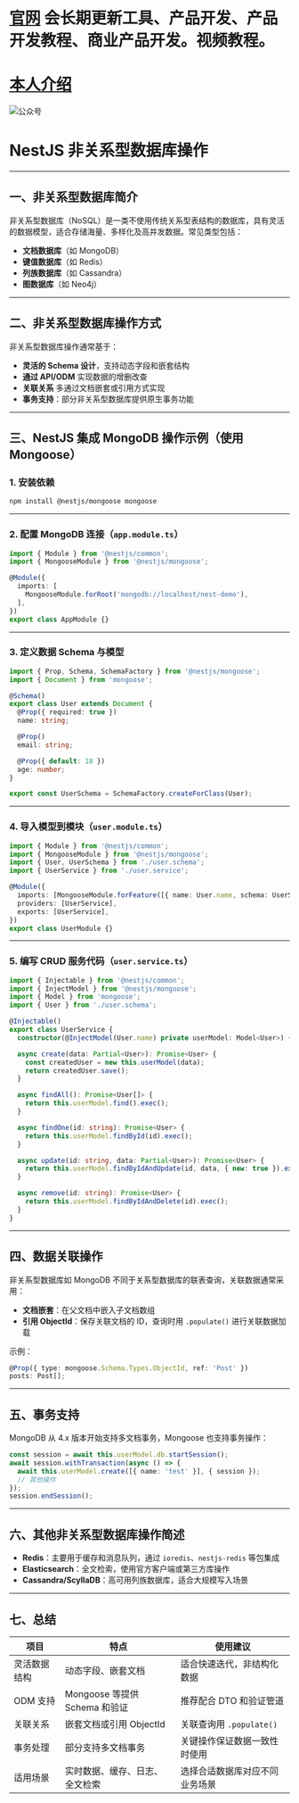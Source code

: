 # [官网](securitytech.cc) 会长期更新工具、产品开发、产品开发教程、商业产品开发。视频教程。

# [本人介绍](http://securitytech.cc/about)

![公众号](https://github.com/haidragon/haidragon/blob/main/gzh.png)

 
# NestJS 非关系型数据库操作 

---

## 一、非关系型数据库简介

非关系型数据库（NoSQL）是一类不使用传统关系型表结构的数据库，具有灵活的数据模型，适合存储海量、多样化及高并发数据。常见类型包括：

* **文档数据库**（如 MongoDB）
* **键值数据库**（如 Redis）
* **列族数据库**（如 Cassandra）
* **图数据库**（如 Neo4j）

---

## 二、非关系型数据库操作方式

非关系型数据库操作通常基于：

* **灵活的 Schema 设计**，支持动态字段和嵌套结构
* **通过 API/ODM** 实现数据的增删改查
* **关联关系** 多通过文档嵌套或引用方式实现
* **事务支持**：部分非关系型数据库提供原生事务功能

---

## 三、NestJS 集成 MongoDB 操作示例（使用 Mongoose）

### 1. 安装依赖

```bash
npm install @nestjs/mongoose mongoose
```

---

### 2. 配置 MongoDB 连接（`app.module.ts`）

```ts
import { Module } from '@nestjs/common';
import { MongooseModule } from '@nestjs/mongoose';

@Module({
  imports: [
    MongooseModule.forRoot('mongodb://localhost/nest-demo'),
  ],
})
export class AppModule {}
```

---

### 3. 定义数据 Schema 与模型

```ts
import { Prop, Schema, SchemaFactory } from '@nestjs/mongoose';
import { Document } from 'mongoose';

@Schema()
export class User extends Document {
  @Prop({ required: true })
  name: string;

  @Prop()
  email: string;

  @Prop({ default: 18 })
  age: number;
}

export const UserSchema = SchemaFactory.createForClass(User);
```

---

### 4. 导入模型到模块（`user.module.ts`）

```ts
import { Module } from '@nestjs/common';
import { MongooseModule } from '@nestjs/mongoose';
import { User, UserSchema } from './user.schema';
import { UserService } from './user.service';

@Module({
  imports: [MongooseModule.forFeature([{ name: User.name, schema: UserSchema }])],
  providers: [UserService],
  exports: [UserService],
})
export class UserModule {}
```

---

### 5. 编写 CRUD 服务代码（`user.service.ts`）

```ts
import { Injectable } from '@nestjs/common';
import { InjectModel } from '@nestjs/mongoose';
import { Model } from 'mongoose';
import { User } from './user.schema';

@Injectable()
export class UserService {
  constructor(@InjectModel(User.name) private userModel: Model<User>) {}

  async create(data: Partial<User>): Promise<User> {
    const createdUser = new this.userModel(data);
    return createdUser.save();
  }

  async findAll(): Promise<User[]> {
    return this.userModel.find().exec();
  }

  async findOne(id: string): Promise<User> {
    return this.userModel.findById(id).exec();
  }

  async update(id: string, data: Partial<User>): Promise<User> {
    return this.userModel.findByIdAndUpdate(id, data, { new: true }).exec();
  }

  async remove(id: string): Promise<User> {
    return this.userModel.findByIdAndDelete(id).exec();
  }
}
```

---

## 四、数据关联操作

非关系型数据库如 MongoDB 不同于关系型数据库的联表查询，关联数据通常采用：

* **文档嵌套**：在父文档中嵌入子文档数组
* **引用 ObjectId**：保存关联文档的 ID，查询时用 `.populate()` 进行关联数据加载

示例：

```ts
@Prop({ type: mongoose.Schema.Types.ObjectId, ref: 'Post' })
posts: Post[];
```

---

## 五、事务支持

MongoDB 从 4.x 版本开始支持多文档事务，Mongoose 也支持事务操作：

```ts
const session = await this.userModel.db.startSession();
await session.withTransaction(async () => {
  await this.userModel.create([{ name: 'test' }], { session });
  // 其他操作
});
session.endSession();
```

---

## 六、其他非关系型数据库操作简述

* **Redis**：主要用于缓存和消息队列，通过 `ioredis`、`nestjs-redis` 等包集成
* **Elasticsearch**：全文检索，使用官方客户端或第三方库操作
* **Cassandra/ScyllaDB**：高可用列族数据库，适合大规模写入场景

---

## 七、总结

| 项目     | 特点                      | 使用建议                |
| ------ | ----------------------- | ------------------- |
| 灵活数据结构 | 动态字段、嵌套文档               | 适合快速迭代，非结构化数据       |
| ODM 支持 | Mongoose 等提供 Schema 和验证 | 推荐配合 DTO 和验证管道      |
| 关联关系   | 嵌套文档或引用 ObjectId        | 关联查询用 `.populate()` |
| 事务处理   | 部分支持多文档事务               | 关键操作保证数据一致性时使用      |
| 适用场景   | 实时数据、缓存、日志、全文检索         | 选择合适数据库对应不同业务场景     |
 

